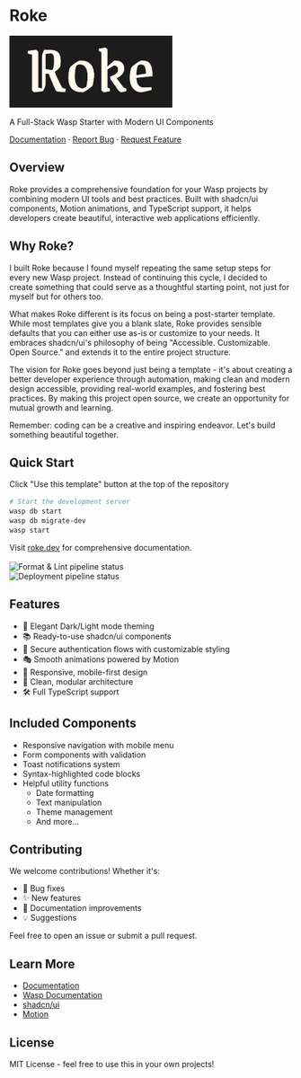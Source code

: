 # Roke

<div>
  <img height="128px" src="./src/static/roke.png" alt="Roke Logo" />

  <p>
    A Full-Stack Wasp Starter with Modern UI Components
  </p>

  <p>
    <a href="https://roke.dev">Documentation</a>
    ·
    <a href="https://github.com/wardbox/roke/issues">Report Bug</a>
    ·
    <a href="https://github.com/wardbox/roke/issues">Request Feature</a>
  </p>
</div>

## Overview

Roke provides a comprehensive foundation for your Wasp projects by combining
modern UI tools and best practices. Built with shadcn/ui components, Motion
animations, and TypeScript support, it helps developers create beautiful,
interactive web applications efficiently.

## Why Roke?

I built Roke because I found myself repeating the same setup steps for every new
Wasp project. Instead of continuing this cycle, I decided to create something
that could serve as a thoughtful starting point, not just for myself but for
others too.

What makes Roke different is its focus on being a post-starter template. While
most templates give you a blank slate, Roke provides sensible defaults that you
can either use as-is or customize to your needs. It embraces shadcn/ui's
philosophy of being "Accessible. Customizable. Open Source." and extends it to
the entire project structure.

The vision for Roke goes beyond just being a template - it's about creating a
better developer experience through automation, making clean and modern design
accessible, providing real-world examples, and fostering best practices. By
making this project open source, we create an opportunity for mutual growth and
learning.

Remember: coding can be a creative and inspiring endeavor. Let's build something
beautiful together.

## Quick Start

Click "Use this template" button at the top of the repository

```bash
# Start the development server
wasp db start
wasp db migrate-dev
wasp start
```

Visit [roke.dev](https://roke.dev) for comprehensive documentation.  
<br /> ![Format & Lint pipeline status](https://github.com/wardbox/roke/actions/workflows/format.yml/badge.svg)  
![Deployment pipeline status](https://github.com/wardbox/roke/actions/workflows/deploy.yml/badge.svg?branch=deploy)

## Features

- 🎨 Elegant Dark/Light mode theming
- 📚 Ready-to-use shadcn/ui components
- 🔐 Secure authentication flows with customizable styling
- 🎭 Smooth animations powered by Motion
- 📱 Responsive, mobile-first design
- 🧩 Clean, modular architecture
- 🛠️ Full TypeScript support

## Included Components

- Responsive navigation with mobile menu
- Form components with validation
- Toast notifications system
- Syntax-highlighted code blocks
- Helpful utility functions
  - Date formatting
  - Text manipulation
  - Theme management
  - And more...

## Contributing

We welcome contributions! Whether it's:

- 🐛 Bug fixes
- ✨ New features
- 📝 Documentation improvements
- 💡 Suggestions

Feel free to open an issue or submit a pull request.

## Learn More

- [Documentation](https://roke.dev)
- [Wasp Documentation](https://wasp-lang.dev)
- [shadcn/ui](https://ui.shadcn.com)
- [Motion](https://motion.dev)

## License

MIT License - feel free to use this in your own projects!
